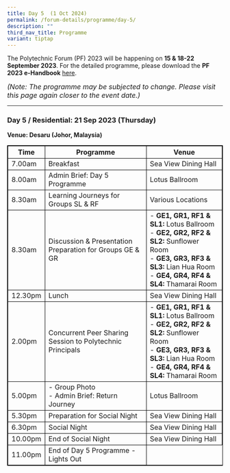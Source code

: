 ```yaml
---
title: Day 5  (1 Oct 2024)
permalink: /forum-details/programme/day-5/
description: ""
third_nav_title: Programme
variant: tiptap
---
```

The Polytechnic Forum (PF) 2023 will be happening on **15 &amp; 18-22 September 2023**. For the detailed programme, please download the&nbsp;**PF 2023 e-Handbook** [here](/files/pf%202023%20-%20e-handbook%20(updated%209%20sep).pdf).

<font size="-0.5"><i>(Note: The programme may be subjected to change. Please visit this page again closer to the event date.)</i></font>
<hr>

### **Day 5 / Residential: 21 Sep 2023 (Thursday)**
<b>Venue: Desaru (Johor, Malaysia)</b>

<style>
table, th, td {
  border:1px solid black;
}
</style>

<table style="width:100%">
  <tbody><tr>
    <th>Time</th>
    <th>Programme</th>
		<th>Venue</th>
  </tr>
  <tr>
    <td>7.00am</td>
    <td>Breakfast</td>
		<td>Sea View Dining Hall</td>
  </tr>
		<tr>
    <td>8.00am</td>
		<td>Admin Brief: Day 5 Programme</td>
			<td>Lotus Ballroom</td>
  </tr>
		<tr>
		<td>8.30am</td>
		<td>Learning Journeys for Groups SL &amp; RF</td>
			<td>Various Locations</td>
			</tr>
		<tr>
		<td>8.30am</td>
		<td>Discussion &amp; Presentation Preparation for Groups GE &amp; GR</td>
			<td>- <b>GE1, GR1, RF1 &amp; SL1:</b> Lotus Ballroom<br>- <b>GE2, GR2, RF2 &amp; SL2: </b>Sunflower Room<br>- <b>GE3, GR3, RF3 &amp; SL3: </b>Lian Hua Room<br>- <b>GE4, GR4, RF4 &amp; SL4: </b>Thamarai Room</td>
			</tr>
		<tr>
    <td>12.30pm</td>
		<td>Lunch</td>
			<td>Sea View Dining Hall</td>
					</tr>
		<tr>
    <td>2.00pm</td>
		<td>Concurrent Peer Sharing Session to Polytechnic
Principals</td>
		<td>- <b>GE1, GR1, RF1 &amp; SL1:</b> Lotus Ballroom<br>- <b>GE2, GR2, RF2 &amp; SL2: </b>Sunflower Room<br>- <b>GE3, GR3, RF3 &amp; SL3: </b>Lian Hua Room<br>- <b>GE4, GR4, RF4 &amp; SL4: </b>Thamarai Room</td>
  </tr>
		<tr>
			  <td>5.00pm</td>
		<td>- Group Photo<br>- Admin Brief: Return Journey</td>
		<td>Lotus Ballroom</td>
  </tr>
		<tr>
			<td>5.30pm</td>
			<td>Preparation for Social Night</td>
			<td>Sea View Dining Hall</td>
  </tr>
		<tr>
			<td>6.30pm</td>
    <td>Social Night</td>
			    <td>Sea View Dining Hall</td>
  </tr>
  <tr>
		<td>10.00pm</td>
    <td>End of Social Night</td>
		<td>Sea View Dining Hall</td>
  </tr>
  <tr>
				<td>11.00pm</td>
    <td>End of Day 5 Programme - Lights Out</td>
</tr></tbody></table>